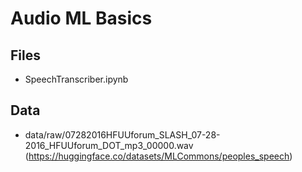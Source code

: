 # Audio ML Basics 

## Files
- SpeechTranscriber.ipynb

## Data
- data/raw/07282016HFUUforum_SLASH_07-28-2016_HFUUforum_DOT_mp3_00000.wav (https://huggingface.co/datasets/MLCommons/peoples_speech)